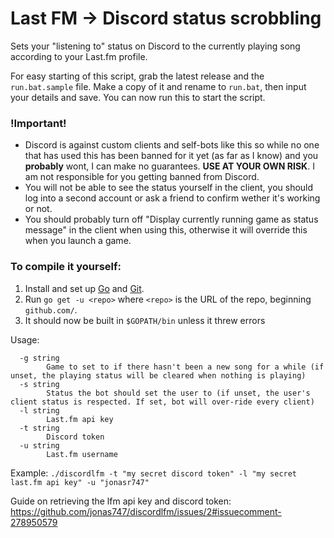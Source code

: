 # Last FM -> Discord status scrobbling

Sets your "listening to" status on Discord to the currently playing song according to your Last.fm profile.

For easy starting of this script, grab the latest release and the `run.bat.sample` file.
Make a copy of it and rename to `run.bat`, then input your details and save. You can now run this to start the script.

### !Important!

 - Discord is against custom clients and self-bots like this so while no one that has used this has been banned for it yet (as far as I know) and you **probably** wont, I can make no guarantees. **USE AT YOUR OWN RISK**. I am not responsible for you getting banned from Discord.
 - You will not be able to see the status yourself in the client, you should log into a second account or ask a friend to confirm wether it's working or not.
 - You should probably turn off "Display currently running game as status message" in the client when using this, otherwise it will override this when you launch a game.


### To compile it yourself:
 1. Install and set up [Go](https://golang.org/doc/install) and [Git](https://git-scm.com/download).
 2. Run `go get -u <repo>` where `<repo>` is the URL of the repo, beginning `github.com/`.
 3. It should now be built in `$GOPATH/bin` unless it threw errors

Usage:
```
  -g string
        Game to set to if there hasn't been a new song for a while (if unset, the playing status will be cleared when nothing is playing)
  -s string
        Status the bot should set the user to (if unset, the user's client status is respected. If set, bot will over-ride every client)
  -l string
        Last.fm api key
  -t string
        Discord token
  -u string
        Last.fm username
```

Example: `./discordlfm -t "my secret discord token" -l "my secret last.fm api key" -u "jonasr747"`

Guide on retrieving the lfm api key and discord token: https://github.com/jonas747/discordlfm/issues/2#issuecomment-278950579
